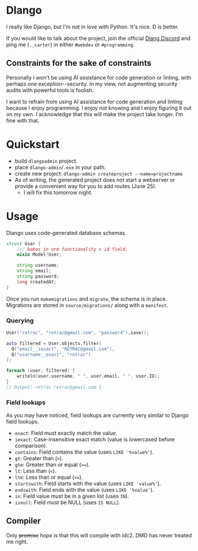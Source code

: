 # Dlango
I really like Django, but I'm not in love with Python. It's nice. D is better.

If you would like to talk about the project, join the official [Dlang Discord](https://discord.gg/abu7BnnBZ7) and ping me (`._carter`) in either `#webdev` or `#programming`.

## Constraints for the sake of constraints
Personally I won't be using AI assistance for code generation or linting, with perhaps one exception--security. In my view, not augmenting security audits with powerful tools is foolish. 

I want to refrain from using AI assistance for code generation and linting because I enjoy programming. I enjoy not knowing and I enjoy figuring it out on my own. I acknowledge that this will make the project take longer. I'm fine with that.

# Quickstart
- build `dlangoadmin` project.
- place `dlango-admin`/`.exe` in your path.
- create new project: `dlango-admin createproject --name=projectname`
- As of writing, the generated project does not start a webserver or provide a convenient way for you to add routes (June 25).
  - I will fix this tomorrow night.

# Usage
Dlango uses code-generated database schemas.

```d
struct User {
    /// bakes in orm functionality + id field.
    mixin Model!User;

    string username;
    string email;
    string password;
    long createdAt;
}
```

Once you run `makemigrations` and `migrate`, the schema is in place. Migrations are stored in `source/migrations/` along with a `manifest`.

### Querying
```d
User("retrac", "retrac@gmail.com", "password").save();

auto filtered = User.objects.filter(
  Q("email__iexact", "RETRAC@gmail.com"),
  Q("username__exact", "retrac")
);

foreach (user; filtered) {
	writeln(user.username, " ", user.email, " ", user.ID);
}
// Output: retrac retrac@gmail.com 1
```

### Field lookups
As you may have noticed, field lookups are currently very similar to Django field lookups.
- `exact`: Field must exactly match the value.
- `iexact`: Case-insensitive exact match (value is lowercased before comparison).
- `contains`: Field contains the value (uses `LIKE '%value%'`).
- `gt`: Greater than (`>`).
- `gte`: Greater than or equal (`>=`).
- `lt`: Less than (`<`).
- `lte`: Less than or equal (`<=`).
- `startswith`: Field starts with the value (uses `LIKE 'value%'`).
- `endswith`: Field ends with the value (uses `LIKE '%value'`).
- `in`: Field value must be in a given list (uses `IN`).
- `isnull`: Field must be NULL (uses `IS NULL`).

## Compiler
Only ~~promise~~ *hope* is that this will compile with ldc2. DMD has never treated me right.
